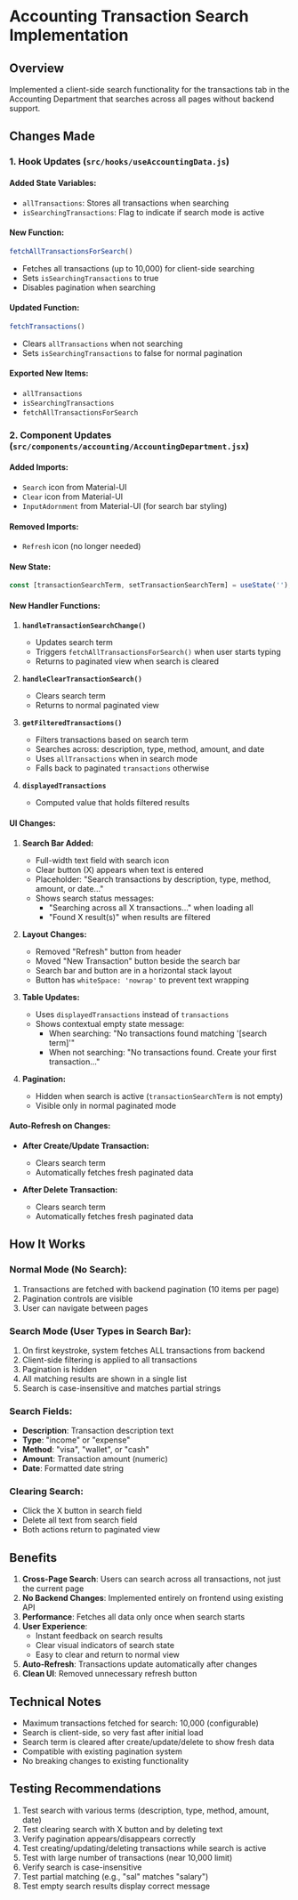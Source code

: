 # Accounting Transaction Search Implementation

## Overview
Implemented a client-side search functionality for the transactions tab in the Accounting Department that searches across all pages without backend support.

## Changes Made

### 1. Hook Updates (`src/hooks/useAccountingData.js`)

#### Added State Variables:
- `allTransactions`: Stores all transactions when searching
- `isSearchingTransactions`: Flag to indicate if search mode is active

#### New Function:
```javascript
fetchAllTransactionsForSearch()
```
- Fetches all transactions (up to 10,000) for client-side searching
- Sets `isSearchingTransactions` to true
- Disables pagination when searching

#### Updated Function:
```javascript
fetchTransactions()
```
- Clears `allTransactions` when not searching
- Sets `isSearchingTransactions` to false for normal pagination

#### Exported New Items:
- `allTransactions`
- `isSearchingTransactions`
- `fetchAllTransactionsForSearch`

### 2. Component Updates (`src/components/accounting/AccountingDepartment.jsx`)

#### Added Imports:
- `Search` icon from Material-UI
- `Clear` icon from Material-UI
- `InputAdornment` from Material-UI (for search bar styling)

#### Removed Imports:
- `Refresh` icon (no longer needed)

#### New State:
```javascript
const [transactionSearchTerm, setTransactionSearchTerm] = useState('');
```

#### New Handler Functions:
1. **`handleTransactionSearchChange()`**
   - Updates search term
   - Triggers `fetchAllTransactionsForSearch()` when user starts typing
   - Returns to paginated view when search is cleared

2. **`handleClearTransactionSearch()`**
   - Clears search term
   - Returns to normal paginated view

3. **`getFilteredTransactions()`**
   - Filters transactions based on search term
   - Searches across: description, type, method, amount, and date
   - Uses `allTransactions` when in search mode
   - Falls back to paginated `transactions` otherwise

4. **`displayedTransactions`**
   - Computed value that holds filtered results

#### UI Changes:

1. **Search Bar Added:**
   - Full-width text field with search icon
   - Clear button (X) appears when text is entered
   - Placeholder: "Search transactions by description, type, method, amount, or date..."
   - Shows search status messages:
     - "Searching across all X transactions..." when loading all
     - "Found X result(s)" when results are filtered

2. **Layout Changes:**
   - Removed "Refresh" button from header
   - Moved "New Transaction" button beside the search bar
   - Search bar and button are in a horizontal stack layout
   - Button has `whiteSpace: 'nowrap'` to prevent text wrapping

3. **Table Updates:**
   - Uses `displayedTransactions` instead of `transactions`
   - Shows contextual empty state message:
     - When searching: "No transactions found matching '[search term]'"
     - When not searching: "No transactions found. Create your first transaction..."

4. **Pagination:**
   - Hidden when search is active (`transactionSearchTerm` is not empty)
   - Visible only in normal paginated mode

#### Auto-Refresh on Changes:
- **After Create/Update Transaction:**
  - Clears search term
  - Automatically fetches fresh paginated data
  
- **After Delete Transaction:**
  - Clears search term
  - Automatically fetches fresh paginated data

## How It Works

### Normal Mode (No Search):
1. Transactions are fetched with backend pagination (10 items per page)
2. Pagination controls are visible
3. User can navigate between pages

### Search Mode (User Types in Search Bar):
1. On first keystroke, system fetches ALL transactions from backend
2. Client-side filtering is applied to all transactions
3. Pagination is hidden
4. All matching results are shown in a single list
5. Search is case-insensitive and matches partial strings

### Search Fields:
- **Description**: Transaction description text
- **Type**: "income" or "expense"
- **Method**: "visa", "wallet", or "cash"
- **Amount**: Transaction amount (numeric)
- **Date**: Formatted date string

### Clearing Search:
- Click the X button in search field
- Delete all text from search field
- Both actions return to paginated view

## Benefits

1. **Cross-Page Search**: Users can search across all transactions, not just the current page
2. **No Backend Changes**: Implemented entirely on frontend using existing API
3. **Performance**: Fetches all data only once when search starts
4. **User Experience**: 
   - Instant feedback on search results
   - Clear visual indicators of search state
   - Easy to clear and return to normal view
5. **Auto-Refresh**: Transactions update automatically after changes
6. **Clean UI**: Removed unnecessary refresh button

## Technical Notes

- Maximum transactions fetched for search: 10,000 (configurable)
- Search is client-side, so very fast after initial load
- Search term is cleared after create/update/delete to show fresh data
- Compatible with existing pagination system
- No breaking changes to existing functionality

## Testing Recommendations

1. Test search with various terms (description, type, method, amount, date)
2. Test clearing search with X button and by deleting text
3. Verify pagination appears/disappears correctly
4. Test creating/updating/deleting transactions while search is active
5. Test with large number of transactions (near 10,000 limit)
6. Verify search is case-insensitive
7. Test partial matching (e.g., "sal" matches "salary")
8. Test empty search results display correct message







